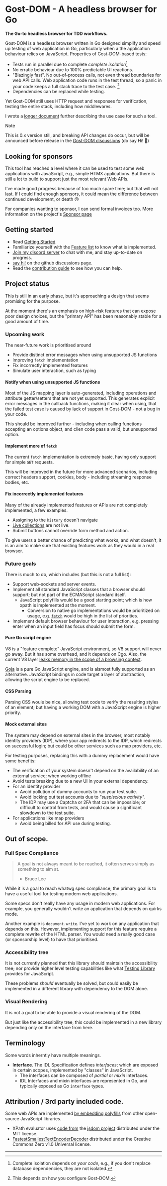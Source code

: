 # Gost-DOM - A headless browser for Go

**The Go-to headless browser for TDD workflows.**

Gost-DOM is a headless browser written in Go designed simplify and speed up
testing of web application in Go, particularly when a the application behaviour
relies on JavaScript. Properties of Gost-DOM-based tests:

- Tests run in parallel due to complete _complete isolation_[^1]
- No erratic behaviour due to 100% predictable UI reactions.
- "Blazingly fast". No out-of-process calls, not even thread boundaries for web
  API calls. Web application code runs in the test thread, so a panic in your
  code keeps a full stack trace to the test case. [^2]
- Dependencies can be replaced while testing.

Yet Gost-DOM still uses HTTP request and responses for verification, testing the
entire stack, including how middlewares. 

I wrote a [longer document](./docs/why-gost.md) further describing the use case
for such a tool.

> [!NOTE]
>
> This is 0.x version still, and breaking API changes do occur, but will be
> announced before release in the [Gost-DOM discussions] (do say Hi! 👋)

[Gost-DOM discussions]: https://github.com/orgs/gost-dom/discussions/categories/announcements

## Looking for sponsors

This tool has reached a level where it can be used to test some web applications
with JavaScript, e.g., simple HTMX applications. But there is still a lot to
build to support just the most relevant Web APIs.

I've made good progress because of too much spare time; but that will not last.
If I could find enough sponsors, it could mean the difference between continued
development, or death 😢

For companies wanting to sponsor, I can send formal invoices too. More
information on the project's [Sponsor page](https://gostdom.net/sponsor)

## Getting started

- Read [Getting Started]
- Familiarize yourself with the [Feature list] to know what is implemented.
- [Join my discord server] to chat with me, and stay up-to-date on progress.
- [say hi!] on the github discussions page.
- Read the [contribution guide](./CONTRIBUTING.md) to see how you can help.

[Getting Started]: ./docs/Getting-started.md
[Feature list]: ./docs/Features.md
[say hi!]: https://github.com/orgs/gost-dom/discussions
[Join my discord server]: https://discord.gg/rPBRt8Rf

## Project status

This is still in an early phase, but it's approaching a design that seems
promising for the purpose.

At the moment there's an emphasis on high-risk features that can expose poor
design choices, but the "primary API" has been reasonably stable for a good
amount of time.

### Upcoming work

The near-future work is prioritised around

- Provide distinct error messages when using unsupported JS functions
- Improving `fetch` implementation
- Fix incorrectly implemented features
- Simulate user interaction, such as typing

#### Notify when using unsupported JS functions

Most of the JS mapping layer is auto-generated, including operations and
attribute getter/setters that are not yet supported. This generates explicit
error messages in the callback functions, making it clear when using, that the
failed test case is caused by lack of support in Gost-DOM - not a bug in your
code.

This should be improved further - including when calling functions accepting an
options object, and clien code pass a valid, but unsupported option.

#### Implement more of `fetch`

The current `fetch` implementation is extremely basic, having only support for
simple `GET` requests.

This will be improved in the future for more advanced scenarios, including
correct headers support, cookies, body - including streaming response bodies,
etc.

#### Fix incorrectly implemented features

Many of the already implemented features or APIs are not completely implemented,
a few examples.

- Assigning to the `history` doesn't navigate
- [Live collections] are not live.
- Submit buttons cannot override form method and action.

To give users a better chance of predicting what works, and what doesn't, it is
an aim to make sure that existing features work as they would in a real browser.

[Live collections]: https://developer.mozilla.org/en-US/docs/Web/API/HTMLCollection

### Future goals

There is much to do, which includes (but this is not a full list):

- Support web-sockets and server events.
- Implement all standard JavaScript classes that a browser should support; but
  not part of the ECMAScript standard itself.
  - JavaScript polyfills would be a good starting point; which is how xpath is
    implemented at the moment.
    - Conversion to native go implementations would be prioritized on usage, e.g.
      [`fetch`](https://developer.mozilla.org/en-US/docs/Web/API/Fetch_API) 
      would be high in the list of priorities.
- Implement default browser behaviour for user interaction, e.g. pressing 
  <key>enter</key> when an input field has focus should submit the form.

#### Pure Go script engine

V8 is a "feature complete" JavaScript environment, so V8 support will never go
away. But it has some overhead, and it depends on Cgo. Also, the current V8
layer [leaks memory in the scope of a browsing context](./docs/V8.md).

[Goja](https://github.com/dop251/goja) is a pure Go JavaScript engine, and is
alsmost fully supported as an alternative. JavaScript bindings in code target a
layer of abstraction, allowing the script engine to be replaced.

#### CSS Parsing

Parsing CSS woule be nice, allowing test code to verify the resulting styles of
an element; but having a working DOM with a JavaScript engine is higher
priority.

#### Mock external sites

The system may depend on external sites in the browser, most notably identity
providers (IDP), where your app redirects to the IDP, which redirects on
successful login; but could be other services such as map providers, etc.

For testing purposes, replacing this with a dummy replacement would have some
benefits:

- The verification of your system doesn't depend on the availability of an
  external service; when working offline
- Avoid tests breaking due to a new UI in your external dependency.
- For an identity provider
  - Avoid pollution of dummy accounts to run your test suite.
  - Avoid locking out test accounts due to _"suspiscious activity"_.
  - The IDP may use a Captcha or 2FA that can be impossible; or difficult to
    control from tests, and would cause a significant slowdown to the test
    suite.
- For applications like map providers
  - Avoid being billed for API use during testing.

## Out of scope.

### Full Spec Compliance

> A goal is not always meant to be reached, it often serves simply as something
> to aim at.
> 
> - Bruce Lee

While it is a goal to reach whatwg spec compliance, the primary goal is to have
a useful tool for testing modern web applications. 

Some specs don't really have any usage in modern web applications. For example,
you generally wouldn't write an application that depends on quirks mode.

Another example is `document.write`. I've yet to work on any application that
depends on this. However, implementing support for this feature require a
complete rewrite of the HTML parser. You would need a really good case (or
sponsorship level) to have that prioritised.

### Accessibility tree

It is not currently planned that this library should maintain the accessibility
tree; nor provide higher level testing capabilities like what
[Testing Library](https://testing-library.com) provides for JavaScript.

These problems _should_ eventually be solved, but could easily be implemented in
a different library with dependency to the DOM alone.

### Visual Rendering

It is not a goal to be able to provide a visual rendering of the DOM. 

But just like the accessibility tree, this could be implemented in a new library
depending only on the interface from here.

## Terminology

Some words inherntly have multiple meanings.

- **Interface**. The IDL Specification defines _interfaces_; which are exposed
in certain scopes, implemented by "classes" in JavaScript. 
  - The interfaces can be composed of _partial_ or _mixin_ interfaces.
  - IDL Interfaces and mixin interfaces are represented in Go, and typically exposed as Go `interface` types.

## Attribution / 3rd party included code.

Some web APIs are implemented [by embedding
polyfills](./scripting/internal/polyfills) from other open-source
JavaScript libraries.

- XPath evaluator uses [code from](./scripting/internal/polyfills/xpath)
  the [jsdom project](https://github.com/jsdom/jsdom) distributed under the MIT
  license.
- [FastestSmallestTextEncoderDecoder](./scripting/internal/polyfills/FastestSmallestTextEncoderDecoder)
  distributed under the Creative Commons Zero v1.0 Universal license.

---

[^1]: Complete isolation depends on _your code_, e.g., if you don't replace
    database dependencies, they are not isolated.
[^2]: This depends on how you configure Gost-DOM. 

